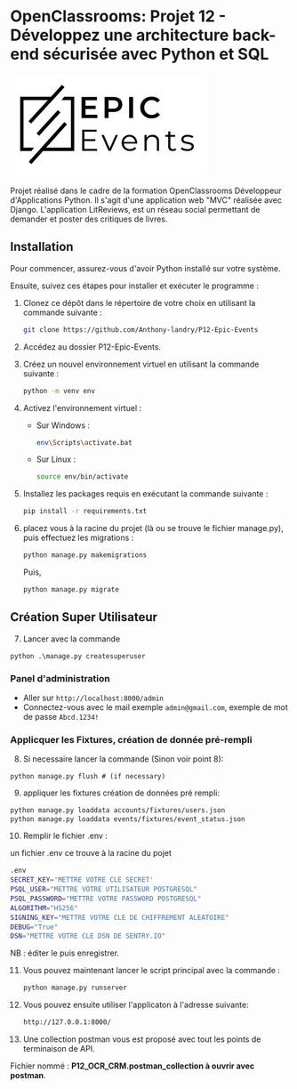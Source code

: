 # OpenClassrooms: Projet 12 - Développez une architecture back-end sécurisée avec Python et SQL

![projet 12 Développez une architecture back-end sécurisée avec Python et SQL](.readme/Landry_anthony_P12_Epic_Event_openclassrooms_developpeur_application_python.png)

Projet réalisé dans le cadre de la formation OpenClassrooms Développeur d'Applications Python.
Il s'agit d'une application web "MVC" réalisée avec Django.
L'application LitReviews, est un réseau social permettant de demander et poster des critiques de livres.

## Installation

Pour commencer, assurez-vous d'avoir Python installé sur votre système.

Ensuite, suivez ces étapes pour installer et exécuter le programme :

1. Clonez ce dépôt dans le répertoire de votre choix en utilisant la commande suivante :
    
    ```bash
    git clone https://github.com/Anthony-landry/P12-Epic-Events
    ```
    
2. Accédez au dossier P12-Epic-Events.
    
3. Créez un nouvel environnement virtuel en utilisant la commande suivante :
    
    ```bash
    python -m venv env
    ```
    
4. Activez l'environnement virtuel :
    
    * Sur Windows :
        
        ```bash
        env\Scripts\activate.bat
        ```
        
    * Sur Linux :
        
        ```bash
        source env/bin/activate
        ```
        
5. Installez les packages requis en exécutant la commande suivante :
    
    ```bash
    pip install -r requirements.txt
    ```
    
6. placez vous à la racine du projet (là ou se trouve le fichier manage.py), puis effectuez les migrations :
    
    ```bash
    python manage.py makemigrations
    ```

    Puis,

    ```bash
    python manage.py migrate
    ```
## Création Super Utilisateur 

7. Lancer avec la commande 
```terminal
python .\manage.py createsuperuser
```
    
### Panel d'administration

- Aller sur `http://localhost:8000/admin`
- Connectez-vous avec le mail exemple `admin@gmail.com`, exemple de mot de passe `Abcd.1234!`

### Applicquer les Fixtures, création de donnée pré-rempli

8. Si necessaire lancer la commande (Sinon voir point 8): 

```terminal
python manage.py flush # (if necessary)
```

9. appliquer les fixtures création de données pré rempli: 
    
```terminal
python manage.py loaddata accounts/fixtures/users.json
python manage.py loaddata events/fixtures/event_status.json
```

10. Remplir le fichier .env :
    
un fichier .env ce trouve à la racine du pojet 


```bash
.env
SECRET_KEY='METTRE VOTRE CLE SECRET'
PSQL_USER="METTRE VOTRE UTILISATEUR POSTGRESQL"
PSQL_PASSWORD="METTRE VOTRE PASSWORD POSTGRESQL"
ALGORITHM="HS256"
SIGNING_KEY="METTRE VOTRE CLE DE CHIFFREMENT ALEATOIRE"
DEBUG="True"
DSN="METTRE VOTRE CLE DSN DE SENTRY.IO"
```
NB : éditer le puis enregistrer.

11. Vous pouvez maintenant lancer le script principal avec la commande :
    
    ```bash
    python manage.py runserver
    ```

12. Vous pouvez ensuite utiliser l'applicaton à l'adresse suivante:
    
    ```bash
    http://127.0.0.1:8000/
    ```

13. Une collection postman vous est proposé avec tout les points de terminaison de API.

Fichier nommé : **P12_OCR_CRM.postman_collection à ouvrir avec postman**.
